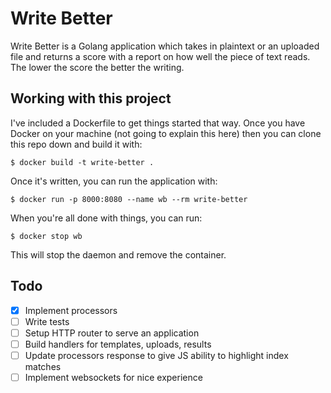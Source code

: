 # Write Better

Write Better is a Golang application which takes in plaintext or an uploaded
file and returns a score with a report on how well the piece of text reads.
The lower the score the better the writing.

## Working with this project

I've included a Dockerfile to get things started that way. Once you have
Docker on your machine (not going to explain this here) then you can clone
this repo down and build it with:

    $ docker build -t write-better .

Once it's written, you can run the application with:

    $ docker run -p 8000:8080 --name wb --rm write-better

When you're all done with things, you can run:

    $ docker stop wb

This will stop the daemon and remove the container.

## Todo

- [X] Implement processors
- [ ] Write tests
- [ ] Setup HTTP router to serve an application
- [ ] Build handlers for templates, uploads, results
- [ ] Update processors response to give JS ability to highlight index matches
- [ ] Implement websockets for nice experience
